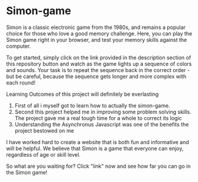 # Simon-game
Simon is a classic electronic game from the 1980s, and remains a popular choice for those who love a good memory challenge. Here, you can play the Simon game right in your browser, and test your memory skills against the computer.

To get started, simply click on the link provided in the description section of this repository button and watch as the game lights up a sequence of colors and sounds. Your task is to repeat the sequence back in the correct order - but be careful, because the sequence gets longer and more complex with each round!

Learning Outcomes of this project will definitely be everlasting
1. First of all i myself got to learn how to actually the simon-game.
2. Second this  project helped me in improving some problem solving skills. The project gave me a real tough time for a whole to correct its logic
3. Understanding the Asynchronus Javascript was one of the benefits the project bestowed on me



I have worked hard to create a website that is both fun and informative and will be helpful. We believe that Simon is a game that everyone can enjoy, regardless of age or skill level.

So what are you waiting for? Click "link" now and see how far you can go in the Simon game!
